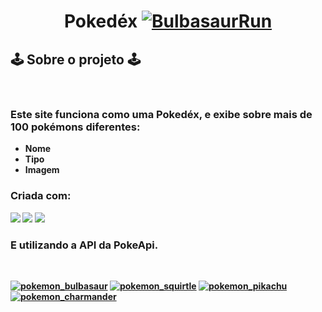 # <center> <strong>Pokedéx</strong>  [![BulbasaurRun](https://cdn3.emoji.gg/emojis/3723-bulbasaurrun.gif)](https://emoji.gg/emoji/3723-bulbasaurrun)
## 🕹️ <strong>Sobre o projeto 🕹️
<br>

### Este site funciona como uma Pokedéx, e exibe sobre mais de 100 pokémons diferentes: 

<ul>
  <li>Nome</li>
  <li>Tipo</li>
  <li>Imagem</li>
</ul>

 ### Criada com: 

![](https://img.shields.io/badge/HTML-239120?style=for-the-badge&logo=html5&logoColor=white) ![](https://img.shields.io/badge/CSS-239120?&style=for-the-badge&logo=css3&logoColor=white) ![](https://img.shields.io/badge/JavaScript-F7DF1E?style=for-the-badge&logo=javascript&logoColor=black)

### E utilizando a <strong>API da PokeApi. </strong>

<br>

[![pokemon_bulbasaur](https://cdn3.emoji.gg/emojis/3935_pokemon_bulbasaur.png)](https://emoji.gg/emoji/3935_pokemon_bulbasaur)   [![pokemon_squirtle](https://cdn3.emoji.gg/emojis/3818_pokemon_squirtle.png)](https://emoji.gg/emoji/3818_pokemon_squirtle)  [![pokemon_pikachu](https://cdn3.emoji.gg/emojis/5927_pokemon_pikachu.png)](https://emoji.gg/emoji/5927_pokemon_pikachu)
[![pokemon_charmander](https://cdn3.emoji.gg/emojis/7194_pokemon_charmander.png)](https://emoji.gg/emoji/7194_pokemon_charmander)

 